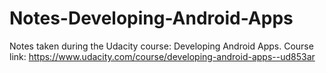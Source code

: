 # Notes-Developing-Android-Apps
Notes taken during the Udacity course: Developing Android Apps. Course link: https://www.udacity.com/course/developing-android-apps--ud853ar
